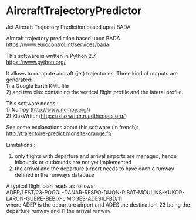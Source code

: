 # AircraftTrajectoryPredictor
Jet Aircraft Trajectory Prediction based upon BADA

Aircraft trajectory prediction based upon BADA<br>
https://www.eurocontrol.int/services/bada

This software is written in Python 2.7.<br>
https://www.python.org/

It allows to compute aircraft (jet) trajectories. 
Three kind of outputs are generated: 
<br>1) a Google Earth KML file
<br>2) and two xlsx containing the vertical flight profile and the lateral profile.
<br>

This software needs :
<br>1) Numpy (http://www.numpy.org/)
<br>2) XlsxWriter (https://xlsxwriter.readthedocs.org/)

See some explanations about this software (in french):<br>
http://trajectoire-predict.monsite-orange.fr/

Limitations : <br>
1) only flights with departure and arrival airports are managed, hence inbounds or outbounds are not yet implemented <br>
2) the arrival and the departure airport needs to have each a runway defined in the runways database

A typical flight plan reads as follows:<br>
ADEP/LFST/23-POGOL-DANAR-RESPO-DIJON-PIBAT-MOULINS-KUKOR-LARON-GUERE-BEBIX-LIMOGES-ADES/LFBD/11<br>
where ADEP is the departure airport and ADES the destination, 23 being the departure runway and 11 the arrival runway.


